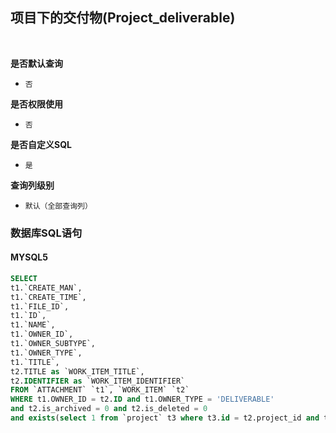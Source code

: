 ## 项目下的交付物(Project_deliverable) <!-- {docsify-ignore-all} -->



<br>
<p class="panel-title"><b>是否默认查询</b></p>

* `否`

<p class="panel-title"><b>是否权限使用</b></p>

* `否`

<p class="panel-title"><b>是否自定义SQL</b></p>

* `是`

<p class="panel-title"><b>查询列级别</b></p>

* `默认（全部查询列）`




### 数据库SQL语句

#### MYSQL5

```sql
SELECT
t1.`CREATE_MAN`,
t1.`CREATE_TIME`,
t1.`FILE_ID`,
t1.`ID`,
t1.`NAME`,
t1.`OWNER_ID`,
t1.`OWNER_SUBTYPE`,
t1.`OWNER_TYPE`,
t1.`TITLE`,
t2.TITLE as `WORK_ITEM_TITLE`,
t2.IDENTIFIER as `WORK_ITEM_IDENTIFIER`
FROM `ATTACHMENT` `t1`, `WORK_ITEM` `t2`
WHERE t1.OWNER_ID = t2.ID and t1.OWNER_TYPE = 'DELIVERABLE'
and t2.is_archived = 0 and t2.is_deleted = 0
and exists(select 1 from `project` t3 where t3.id = t2.project_id and t3.id = #{ctx.webcontext.project_id})

```
